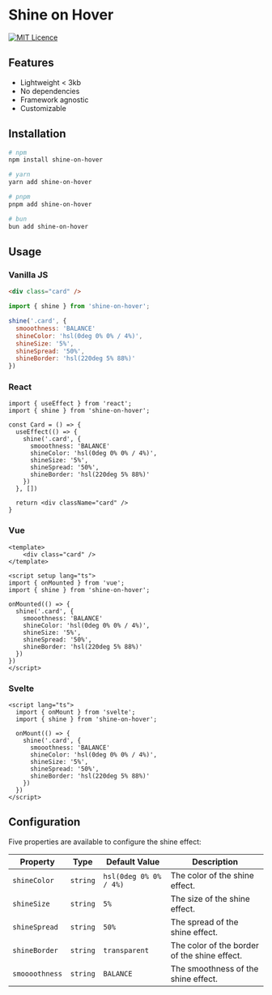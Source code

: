 # Shine on Hover

[![MIT Licence](https://badges.frapsoft.com/os/mit/mit.svg?v=103)](https://opensource.org/licenses/mit-license.php)

## Features

- Lightweight < 3kb
- No dependencies
- Framework agnostic
- Customizable

## Installation

```sh
# npm
npm install shine-on-hover

# yarn
yarn add shine-on-hover

# pnpm
pnpm add shine-on-hover

# bun
bun add shine-on-hover
```

## Usage

### Vanilla JS

```html
<div class="card" />
```

```js
import { shine } from 'shine-on-hover';

shine('.card', {
  smooothness: 'BALANCE'
  shineColor: 'hsl(0deg 0% 0% / 4%)',
  shineSize: '5%',
  shineSpread: '50%',
  shineBorder: 'hsl(220deg 5% 88%)'
})
```

### React

```tsx
import { useEffect } from 'react';
import { shine } from 'shine-on-hover';

const Card = () => {
  useEffect(() => {
    shine('.card', {
      smooothness: 'BALANCE'
      shineColor: 'hsl(0deg 0% 0% / 4%)',
      shineSize: '5%',
      shineSpread: '50%',
      shineBorder: 'hsl(220deg 5% 88%)'
    })
  }, [])

  return <div className="card" />
}
```

### Vue

```vue
<template>
	<div class="card" />
</template>

<script setup lang="ts">
import { onMounted } from 'vue';
import { shine } from 'shine-on-hover';

onMounted(() => {
  shine('.card', {
    smooothness: 'BALANCE'
    shineColor: 'hsl(0deg 0% 0% / 4%)',
    shineSize: '5%',
    shineSpread: '50%',
    shineBorder: 'hsl(220deg 5% 88%)'
  })
})
</script>
```

### Svelte

```svelte
<script lang="ts">
  import { onMount } from 'svelte';
  import { shine } from 'shine-on-hover';

  onMount(() => {
    shine('.card', {
      smooothness: 'BALANCE'
      shineColor: 'hsl(0deg 0% 0% / 4%)',
      shineSize: '5%',
      shineSpread: '50%',
      shineBorder: 'hsl(220deg 5% 88%)'
    })
  })
</script>
```

## Configuration

Five properties are available to configure the shine effect:

| Property       | Type     | Default Value          | Description                                  |
| -------------- | -------- | ---------------------- | -------------------------------------------- |
| `shineColor`   | `string` | `hsl(0deg 0% 0% / 4%)` | The color of the shine effect.               |
| `shineSize`    | `string` | `5%`                   | The size of the shine effect.                |
| `shineSpread`  | `string` | `50%`                  | The spread of the shine effect.              |
| `shineBorder`  | `string` | `transparent`          | The color of the border of the shine effect. |
| `smoooothness` | `string` | `BALANCE`              | The smoothness of the shine effect.          |